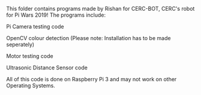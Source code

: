 This folder contains programs made by Rishan for CERC-BOT, CERC's robot for Pi Wars 2019!
The programs include:

Pi Camera testing code

OpenCV colour detection (Please note: Installation has to be made seperately)

Motor testing code

Ultrasonic Distance Sensor code

All of this code is done on Raspberry Pi 3 and may not work on other Operating Systems.
